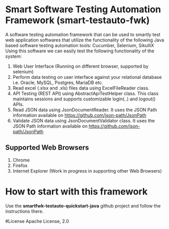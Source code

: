 # Smart Software Testing Automation Framework (smart-testauto-fwk)
A software testing automation framework that can be used to smartly test web application softwares that utilize the functionality of the following Java based software testing automation tools: Cucumber, Selenium, SikulliX
Using this software we can easily test the following functionality of the system:

1.  Web User Interface (Running on different browser, supported by selenium)
2.  Perform data testing on user interface against your relational database i.e. Oracle, MySQL, Postgres, MariaDB etc.
3. Read excel (.xlsx and .xls) files data using ExcelFileReader class.
4.  API Testing (REST API) using AbstractApiTestHelper class. This class maintains sessions and supports customizable login(..) and logout() APIs.
5.  Read JSON data using JsonDocumentReader. It uses the JSON Path information available on https://github.com/json-path/JsonPath
6. Validate JSON data using JsonDocumentValidator class. It uses the JSON Path information available on https://github.com/json-path/JsonPath

## Supported Web Browsers
1.  Chrome
2.  Firefox
3.  Internet Explorer
(Work in progress in supporting other Web Browsers)

# How to start with this framework
Use the **smartfwk-testauto-quickstart-java** github project and follow the instructions there.

#License
Apache License, 2.0